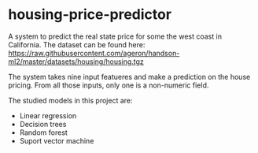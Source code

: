 # housing-price-predictor
A system to predict the real state price for some the west coast in California.
The dataset can be found here: https://raw.githubusercontent.com/ageron/handson-ml2/master/datasets/housing/housing.tgz

The system takes nine input featueres and make a prediction on the house pricing. From all those inputs, only one is a non-numeric field.

The studied models in this project are:
- Linear regression
- Decision trees
- Random forest
- Suport vector machine
